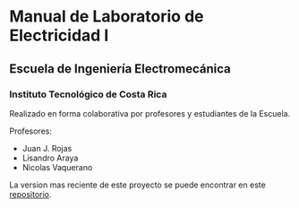 # Manual de Laboratorio de Electricidad I
## Escuela de Ingeniería Electromecánica 
### Instituto Tecnológico de Costa Rica

Realizado en forma colaborativa por profesores y estudiantes de la Escuela. 

Profesores:
+ Juan J. Rojas
+ Lisandro Araya
+ Nicolas Vaquerano

La version mas reciente de este proyecto se puede encontrar en este [repositorio](https://github.com/juanjorojash/manual_lab_electri_I/).